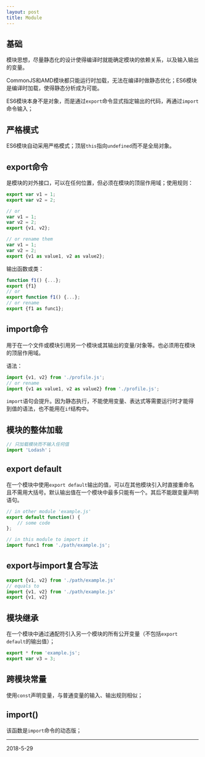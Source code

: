 ```yaml
---
layout: post
title: Module
---
```


## 基础
模块思想，尽量静态化的设计使得编译时就能确定模块的依赖关系，以及输入输出的变量。
    
CommonJS和AMD模块都只能运行时加载，无法在编译时做静态优化；ES6模块是编译时加载，使得静态分析成为可能。

ES6模块本身不是对象，而是通过`export`命令显式指定输出的代码，再通过`import`命令输入；
    
## 严格模式
ES6模块自动采用严格模式；顶层`this`指向`undefined`而不是全局对象。
## export命令
是模块的对外接口，可以在任何位置，但必须在模块的顶层作用域；使用规则：
```javascript
export var v1 = 1;
export var v2 = 2;

// or 
var v1 = 1;
var v2 = 2;
export {v1, v2};

// or rename them
var v1 = 1;
var v2 = 2;
export {v1 as value1, v2 as value2};
```
输出函数或类：
```javascript
function f1() {...};
export {f1}
// or 
export function f1() {...};
// or rename
export {f1 as func1};
```

## import命令
用于在一个文件或模块引用另一个模块或其输出的变量/对象等。也必须用在模块的顶层作用域。

语法：
```javascript
import {v1, v2} from './profile.js';
// or rename
import {v1 as value1, v2 as value2} from './profile.js';
```

`import`语句会提升。因为静态执行，不能使用变量、表达式等需要运行时才能得到值的语法，也不能用在`if`结构中。

## 模块的整体加载
```javascript
// 只加载模块而不输入任何值
import 'Lodash'；  
```
## export default
在一个模块中使用`export default`输出的值，可以在其他模块引入时直接重命名且不需用大括号。默认输出值在一个模块中最多只能有一个。其后不能跟变量声明语句。
```javascript
// in other module 'example.js'
export default function() {
    // some code
};

// in this module to import it
import func1 from './path/example.js';
```
## export与import复合写法
```javascript
export {v1, v2} from './path/example.js'
// equals to
import {v1, v2} from './path/example.js'
export {v1, v2}
```
## 模块继承
在一个模块中通过通配符引入另一个模块的所有公开变量（不包括`export default`的输出值）；
```javascript
export * from 'example.js';
export var v3 = 3;
```
## 跨模块常量
使用`const`声明变量，与普通变量的输入、输出规则相似；
## import()
该函数是`import`命令的动态版；

***
2018-5-29